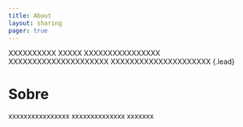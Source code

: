 ```yaml
---
title: About
layout: sharing
pager: true
---
```


XXXXXXXXXX
XXXXX
XXXXXXXXXXXXXXXX
XXXXXXXXXXXXXXXXXXXXX
XXXXXXXXXXXXXXXXXXXXX
{.lead}

Sobre
=====

xxxxxxxxxxxxxxxx
xxxxxxxxxxxxxx
xxxxxxx

